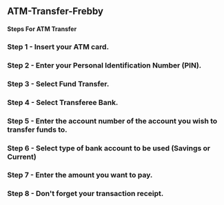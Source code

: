 ## ATM-Transfer-Frebby

#### Steps For ATM Transfer

### Step 1 - Insert your ATM card.
### Step 2 - Enter your Personal Identification Number (PIN).
### Step 3 - Select Fund Transfer.
### Step 4 - Select Transferee Bank.
### Step 5 - Enter the account number of the account you wish to transfer funds to.
### Step 6 - Select type of bank account to be used (Savings or Current)
### Step 7 - Enter the amount you want to pay.
### Step 8 - Don't forget your transaction receipt.
